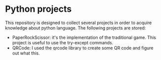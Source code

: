 # Python projects

This repository is designed to collect several projects in order to acquire knowledge about python language.
The following projects are stored:
<ul>
<li> PaperRockScissor: it's the implementation of the traditional game. This project is useful to use the try-except commands. </li>
<li> QRCode: I used the qrcode library to create some QR code and figure out what this. </li>
</ul>


